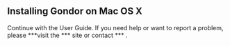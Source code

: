 ## Installing Gondor on Mac OS X


Continue with the User Guide.
If you need help or want to report a problem, please ***visit the *** site or contact *** .